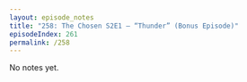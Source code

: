 ```yaml
---
layout: episode_notes
title: "258: The Chosen S2E1 — “Thunder” (Bonus Episode)"
episodeIndex: 261
permalink: /258
---
```

No notes yet.
